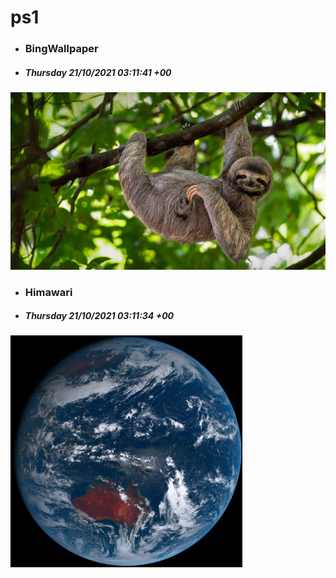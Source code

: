 # ps1

- ### BingWallpaper
- ##### Thursday 21/10/2021 03:11:41 +00
<img src="BingWallpaper/latest.jpg" width="700" height="auto" title="👉  BingWallpaper  👈">


- ### Himawari 
- ##### Thursday 21/10/2021 03:11:34 +00
<img src="Himawari/latest.jpg" width="auto" height="371" title="👉  Himawari  👈">






